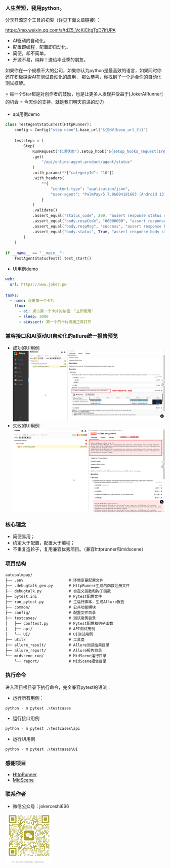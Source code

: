 ### 人生苦短，我用python。
分享开源这个工具的初衷（详见下面文章链接）：

https://mp.weixin.qq.com/s/tdZ5_VcKjCItgTgD7lfUPA

- AI驱动的自动化。
- 配置即编程，配置即自动化。
- 简便，却不简单。
- 开源不易，纯粹！送给毕业季的朋友。

如果你在一个规模不大的公司，如果你认为python是最高效的语言，如果同时你还在积极探索AI在测试自动化的应用，
那么恭喜，你找到了一个适合你的自动化测试框架。

⭐ 每一个Star都是对创作者的鼓励，也是让更多人发现并受益于[JokerAIRunner]的机会 
⭐ 今天你的支持，就是我们明天前进的动力

- api用例demo
```python
class TestAgentStatusTest(HttpRunner):
    config = Config("step name").base_url("${ENV(base_url_C)}")

    teststeps = [
        Step(
            RunRequest("代理状态").setup_hook('${setup_hooks_request($request)}')
            .get(
                "/api/online-agent-product/agent/status"
            )
            .with_params(**{"categoryId": "10"})
            .with_headers(
                **{
                    "content-type": "application/json",
                    "user-agent": "PalmPay/5.7.0&604181603 (Android 13)",
                }
            )
            .validate()
            .assert_equal("status_code", 200, "assert response status code")
            .assert_equal("body.respCode", "00000000", "assert response body respCode")
            .assert_equal("body.respMsg", "success", "assert response body respMsg")
            .assert_equal("body.status", True, "assert response body status")
        )
    ]

if __name__ == "__main__":
    TestAgentStatusTest().test_start()
```

- UI用例demo
```yaml
web:
  url: https://www.joker.pw

tasks:
  - name: 点击第一个卡片
    flow:
      - ai: 点击第一个卡片的按钮："立即使用"
      - sleep: 3000
      - aiAssert: 第一个的卡片页面正常打开
```

### 兼容接口和AI驱动UI自动化的allure统一报告预览

- 成功的UI用例
![img_2.png](img/img_2.png)
- 失败的UI用例
![img_1.png](img/img_1.png)

### 核心理念

- 简便易用；
- 约定大于配置，配置大于编程；
- 不重复造轮子，复用兼容优秀项目。（兼容httprunner和midscene）

### 项目结构

```
autopalmpay/
├── .env                    # 环境变量配置文件
├── .debugtalk_gen.py       # HttpRunner生成的函数注册文件
├── debugtalk.py            # 自定义函数和钩子函数
├── pytest.ini              # Pytest配置文件
├── run_pytest.py           # 主运行脚本，生成Allure报告
├── common/                 # 公共功能模块
├── config/                 # 配置文件目录
├── testcases/              # 测试用例目录
│   ├── conftest.py         # Pytest配置和钩子函数
│   ├── api/                # API测试用例
│   └── UI/                 # UI测试用例
├── util/                   # 工具类
├── allure_result/          # Allure测试结果目录
├── allure_report/          # Allure报告目录
└── midscene_run/           # MidScene运行目录
    └── report/             # MidScene报告目录
```

### 执行命令

进入项目根目录下执行命令，完全兼容pytest的语法：

- 运行所有用例：

```python
python - m pytest .\testcases
```

- 运行接口用例

```python
python - m pytest .\testcases\api
```

- 运行UI用例

```python
python - m pytest .\testcases\UI
```

### 感谢项目
- [HttpRunner](https://github.com/httprunner/httprunner)
- [MidScene](https://github.com/web-infra-dev/midscene)

### 联系作者
- 微信公众号：jokerceshi666
<div style="width: 150px">

![微信二维码](img/joker_wx.PNG)
</div>
